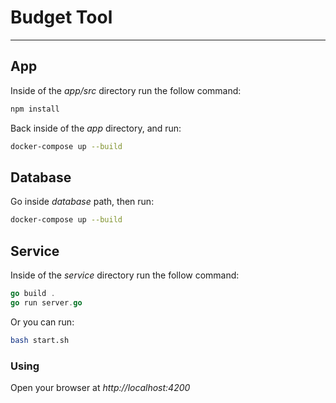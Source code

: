 # Budget Tool

----

## App

Inside of the *app/src* directory run the follow command:

```bash
npm install
```

Back inside of the *app* directory, and run:

```bash
docker-compose up --build
```

## Database

Go inside *database* path, then run:

```bash
docker-compose up --build
```

## Service

Inside of the *service* directory run the follow command:

```go
go build .
go run server.go
```

Or you can run:

```bash
bash start.sh
```

### Using
Open your browser at *http://localhost:4200*